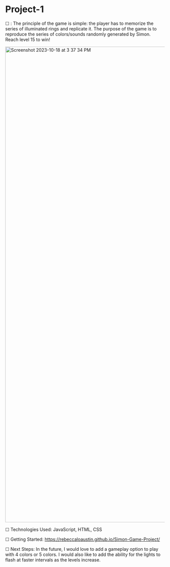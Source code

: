 # Project-1
☐ <Simon Game>: The principle of the game is simple: the player has to memorize the series of illuminated rings and replicate it. The purpose of the game is to reproduce the series of colors/sounds randomly generated by Simon. Reach level 15 to win!

<img width="1502" alt="Screenshot 2023-10-18 at 3 37 34 PM" src="https://github.com/rebeccaloaustin/Simon-Game-Project/assets/141693053/10271e95-e65d-4d12-80d3-ca524fd5e4c3">

☐ Technologies Used: JavaScript, HTML, CSS

☐ Getting Started:  https://rebeccaloaustin.github.io/Simon-Game-Project/

☐ Next Steps: In the future, I would love to add a gameplay option to play with 4 colors or 5 colors. I would also like to add the ability for the lights to flash at faster intervals as the levels increase. 
